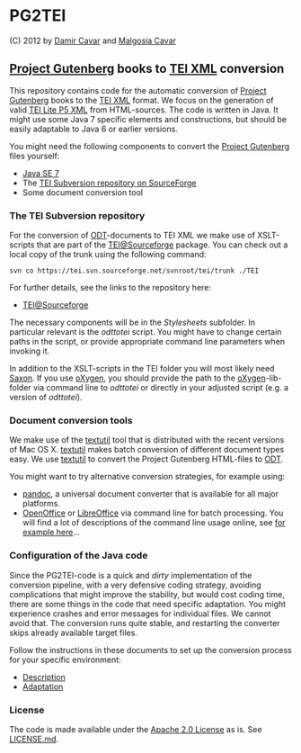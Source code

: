 # PG2TEI

(C) 2012 by [Damir Cavar][] and [Malgosia Cavar][]


## [Project Gutenberg][] books to [TEI XML][] conversion

This repository contains code for the automatic conversion of
[Project Gutenberg][] books to the [TEI XML][] format. We focus on the generation of valid
[TEI Lite P5 XML](http://www.tei-c.org/Guidelines/Customization/Lite/) from HTML-sources.
The code is written in Java. It might use some Java 7 specific elements and
constructions, but should be easily adaptable to Java 6 or earlier versions.

You might need the following components to convert the [Project Gutenberg][] files
yourself:

* [Java SE 7][]
* The [TEI Subversion repository on SourceForge](http://tei.sourceforge.net)
* Some document conversion tool


### The TEI Subversion repository

For the conversion of [ODT][]-documents to TEI XML we make
use of XSLT-scripts that are part of the [TEI@Sourceforge][]
package.  You can check out a local copy of the trunk using the following command:

	svn co https://tei.svn.sourceforge.net/svnroot/tei/trunk ./TEI

For further details, see the links to the repository here:

* [TEI@Sourceforge][]

The necessary components will be in the _Stylesheets_ subfolder.  In particular relevant
is the _odttotei_ script.  You might have to change certain paths in the script, or
provide appropriate command line parameters when invoking it.

In addition to the XSLT-scripts in the TEI folder you will most likely need
[Saxon][].  If you use [oXygen][], you should provide the path to the
[oXygen][]-lib-folder via command line to _odttotei_ or directly in your adjusted script
(e.g. a version of _odttotei_).


### Document conversion tools

We make use of the [textutil][] tool that is distributed with the recent versions
of Mac OS X. [textutil][] makes batch conversion of different document types easy.
We use [textutil][] to convert the Project Gutenberg HTML-files to [ODT][].

You might want to try alternative conversion strategies, for example using:

* [pandoc][], a universal document converter that is available for all major platforms.
* [OpenOffice][] or [LibreOffice][] via command line for batch processing. You will find
a lot of descriptions of the command line usage online, see
[for example here](http://maketecheasier.com/batch-convert-documents-at-the-command-line/2011/09/16)...


### Configuration of the Java code

Since the PG2TEI-code is a quick and _dirty_ implementation of the conversion pipeline, with
a very defensive coding strategy, avoiding complications that might improve the
stability, but would cost coding time, there are some things in the code that need
specific adaptation.  You might experience crashes and error messages for individual
files.  We cannot avoid that. The conversion runs quite stable, and restarting the
converter skips already available target files.

Follow the instructions in these documents to set up the conversion process for your
specific environment:

* [Description](Description.md)
* [Adaptation](Adaptation.md)


### License

The code is made available under the
[Apache 2.0 License](http://www.apache.org/licenses/LICENSE-2.0.html) as is.
See [LICENSE.md](LICENSE.md).



[Damir Cavar]: http://cavar.me/damir/
[Java SE 7]: http://www.oracle.com/technetwork/java/javase/downloads/index.html
[LibreOffice]: http://www.libreoffice.org
[Malgosia Cavar]: http://cavar.me/malgosia/
[ODT]: http://opendocumentformat.org
[OpenOffice]: http://www.openoffice.org
[oXygen]: http://www.oxygenxml.com
[pandoc]: http://johnmacfarlane.net/pandoc/
[Project Gutenberg]: http://www.gutenberg.org/
[Saxon]: http://saxon.sourceforge.net
[TEI XML]: http://www.tei-c.org/
[TEI@Sourceforge]: http://tei.sourceforge.net
[textutil]: http://developer.apple.com/library/mac/#documentation/Darwin/Reference/ManPages/man1/textutil.1.html
